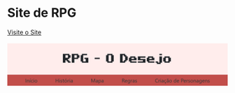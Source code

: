 # Site de RPG
[Visite o Site](http://xation222.github.io/RPG_Site)
<br><br>
![imagem banner do site](imagens/readme.png)
